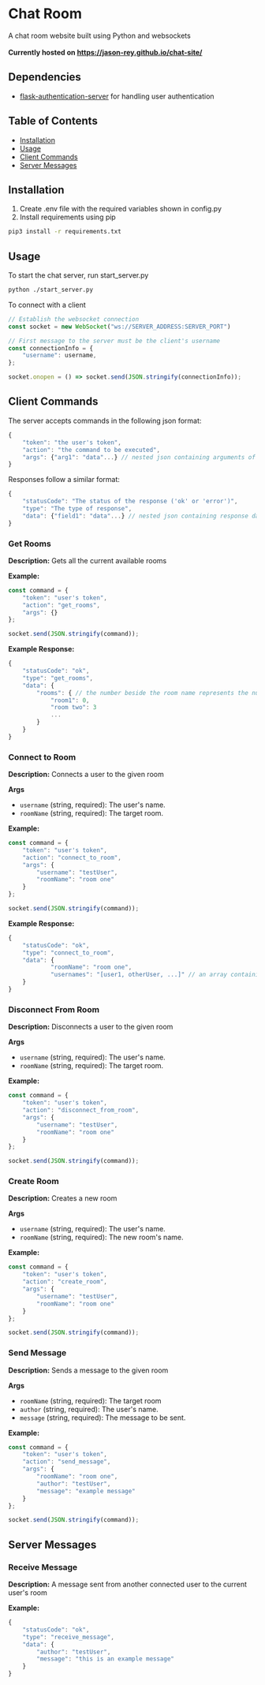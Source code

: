 # Chat Room
A chat room website built using Python and websockets
<br>
<br>
**Currently hosted on https://jason-rey.github.io/chat-site/**
<br>

## Dependencies
- [flask-authentication-server](https://github.com/jason-rey/flask-authentication-server) for handling user authentication

## Table of Contents
- [Installation](#installation)
- [Usage](#usage)
- [Client Commands](#client-commands)
- [Server Messages](#server-messages)

## Installation
1. Create .env file with the required variables shown in config.py
2. Install requirements using pip
```bash
pip3 install -r requirements.txt
```

## Usage
To start the chat server, run start_server.py
```bash
python ./start_server.py
```
To connect with a client
```javascript
// Establish the websocket connection
const socket = new WebSocket("ws://SERVER_ADDRESS:SERVER_PORT")

// First message to the server must be the client's username
const connectionInfo = {
    "username": username,
};

socket.onopen = () => socket.send(JSON.stringify(connectionInfo));
```

## Client Commands
The server accepts commands in the following json format:
```javascript
{
    "token": "the user's token",
    "action": "the command to be executed",
    "args": {"arg1": "data"...} // nested json containing arguments of the desired command
}
```
Responses follow a similar format:
```javascript
{
    "statusCode": "The status of the response ('ok' or 'error')",
    "type": "The type of response",
    "data": {"field1": "data"...} // nested json containing response data
}
```

### Get Rooms
**Description:**
Gets all the current available rooms

**Example:**
```javascript
const command = {
    "token": "user's token",
    "action": "get_rooms",
    "args": {}
};

socket.send(JSON.stringify(command));
```

**Example Response:**
```javascript
{
    "statusCode": "ok",
    "type": "get_rooms",
    "data": {
        "rooms": { // the number beside the room name represents the number of connected users
            "room1": 0,
            "room two": 3
            ...
        }
    }
}
```

### Connect to Room
**Description:**
Connects a user to the given room

**Args**
- `username` (string, required): The user's name.
- `roomName` (string, required): The target room.

**Example:**
```javascript
const command = {
    "token": "user's token",
    "action": "connect_to_room",
    "args": {
        "username": "testUser",
        "roomName": "room one"
    }
};

socket.send(JSON.stringify(command));
```

**Example Response:**
```javascript
{
    "statusCode": "ok",
    "type": "connect_to_room",
    "data": {
            "roomName": "room one",
            "usernames": "[user1, otherUser, ...]" // an array containing the users currently connected to the room
    }
}
```

### Disconnect From Room
**Description:**
Disconnects a user to the given room

**Args**
- `username` (string, required): The user's name.
- `roomName` (string, required): The target room.

**Example:**
```javascript
const command = {
    "token": "user's token",
    "action": "disconnect_from_room",
    "args": {
        "username": "testUser",
        "roomName": "room one"
    }
};

socket.send(JSON.stringify(command));
```

### Create Room
**Description:**
Creates a new room

**Args**
- `username` (string, required): The user's name.
- `roomName` (string, required): The new room's name.

**Example:**
```javascript
const command = {
    "token": "user's token",
    "action": "create_room",
    "args": {
        "username": "testUser",
        "roomName": "room one"
    }
};

socket.send(JSON.stringify(command));
```

### Send Message
**Description:**
Sends a message to the given room

**Args**
- `roomName` (string, required): The target room
- `author` (string, required): The user's name.
- `message` (string, required): The message to be sent.

**Example:**
```javascript
const command = {
    "token": "user's token",
    "action": "send_message",
    "args": {
        "roomName": "room one",
        "author": "testUser",
        "message": "example message"
    }
};

socket.send(JSON.stringify(command));
```

## Server Messages

### Receive Message
**Description:**
A message sent from another connected user to the current user's room

**Example:**
```javascript
{
    "statusCode": "ok",
    "type": "receive_message",
    "data": {
        "author": "testUser",
        "message": "this is an example message"
    }
}
```

